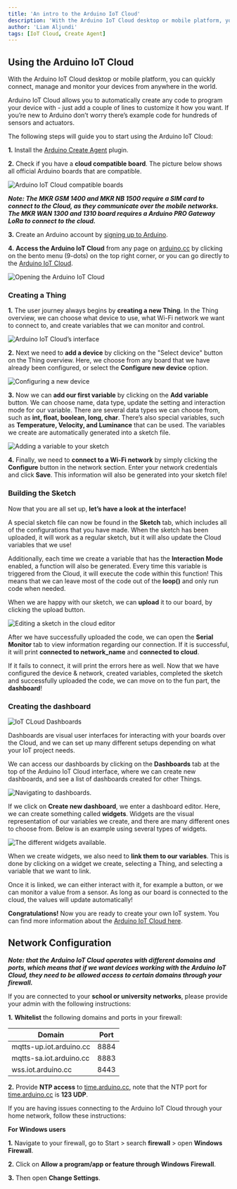 ```yaml
---
title: 'An intro to the Arduino IoT Cloud'
description: 'With the Arduino IoT Cloud desktop or mobile platform, you can quickly connect, manage and monitor your devices from anywhere in the world.'
author: 'Liam Aljundi'
tags: [IoT Cloud, Create Agent]
---
```


## Using the Arduino IoT Cloud

With the Arduino IoT Cloud desktop or mobile platform, you can quickly connect, manage and monitor your devices from anywhere in the world. 

Arduino IoT Cloud allows you to automatically create any code to program your device with - just add a couple of lines to customize it how you want. If you’re new to Arduino don’t worry there’s example code for hundreds of sensors and actuators. 

The following steps will guide you to start using the Arduino IoT Cloud:

**1.** Install the [Arduino Create Agent](https://create.arduino.cc/getting-started/plugin/welcome) plugin.

**2.** Check if you have a **cloud compatible board**. The picture below shows all official Arduino boards that are compatible. 

![Arduino IoT Cloud compatible boards](./assets/iot-cloud-compatible-boards.png)

***Note: The MKR GSM 1400 and MKR NB 1500 require a SIM card to connect to the Cloud, as they communicate over the mobile networks. The MKR WAN 1300 and 1310 board requires a Arduino PRO Gateway LoRa to connect to the cloud.***

**3.** Create an Arduino account by [signing up to Arduino](https://login.arduino.cc/login).

**4.** **Access the Arduino IoT Cloud** from any page on [arduino.cc](https://www.arduino.cc/) by clicking on the bento menu (9-dots) on the top right corner, or you can go directly to the  [Arduino IoT Cloud](https://create.arduino.cc/iot/).

![Opening the Arduino IoT Cloud](./assets/accesscloud.png)

### Creating a Thing

**1.** The user journey always begins by **creating a new Thing**. In the Thing overview, we can choose what device to use, what Wi-Fi network we want to connect to, and create variables that we can monitor and control.

![Arduino IoT Cloud’s interface](./assets/thingoverview.png)

**2.** Next we need to **add a device** by clicking on the "Select device" button on the Thing overview. Here, we choose from any board that we have already been configured, or select the **Configure new device** option.

![Configuring a new device](./assets/devicelink.png)

**3.** Now we can **add our first variable** by clicking on the **Add variable** button. We can choose name, data type, update the setting and interaction mode for our variable. There are several data types we can choose from, such as **int, float, boolean, long, char**. There’s also special variables, such as **Temperature, Velocity, and Luminance** that can be used. The variables we create are automatically generated into a sketch file.

![Adding a variable to your sketch](./assets/variables.png)

**4.** Finally, we need to **connect to a Wi-Fi network** by simply clicking the **Configure** button in the network section. Enter your network credentials and click **Save**. This information will also be generated into your sketch file!

### Building the Sketch 

Now that you are all set up, **let’s have a look at the interface!**

A special sketch file can now be found in the **Sketch** tab, which includes all of the configurations that you have made. When the sketch has been uploaded, it will work as a regular sketch, but it will also update the Cloud variables that we use!

Additionally, each time we create a variable that has the **Interaction Mode** enabled, a function will also be generated. Every time this variable is triggered from the Cloud, it will execute the code within this function! This means that we can leave most of the code out of the **loop()** and only run code when needed.

When we are happy with our sketch, we can **upload** it to our board, by clicking the upload button.

![Editing a sketch in the cloud editor](./assets/sketchoverview.png)

After we have successfully uploaded the code, we can open the **Serial Monitor** tab to view information regarding our connection. If it is successful, it will print **connected to network_name** and **connected to cloud**. 

If it fails to connect, it will print the errors here as well.
Now that we have configured the device & network, created variables, completed the sketch and successfully uploaded the code, we can move on to the fun part, the **dashboard**!

### Creating the dashboard

![IoT CLoud Dashboards](./assets/dashboard1.png)

Dashboards are visual user interfaces for interacting with your boards over the Cloud, and we can set up many different setups depending on what your IoT project needs. 

We can access our dashboards by clicking on the **Dashboards** tab at the top of the Arduino IoT Cloud interface, where we can create new dashboards, and see a list of dashboards created for other Things.

![Navigating to dashboards.](./assets/navigatedashboard.png)

If we click on **Create new dashboard**, we enter a dashboard editor. Here, we can create something called **widgets**. Widgets are the visual representation of our variables we create, and there are many different ones to choose from. Below is an example using several types of widgets.

![The different widgets available.](./assets/dashboard2.png)

When we create widgets, we also need to **link them to our variables**. This is done by clicking on a widget we create, selecting a Thing, and selecting a variable that we want to link. 

Once it is linked, we can either interact with it, for example a button, or we can monitor a value from a sensor. As long as our board is connected to the cloud, the values will update automatically!

**Congratulations!** Now you are ready to create your own IoT system. You can find more information about the [Arduino IoT Cloud here](https://docs.arduino.cc/cloud/iot-cloud/tutorials/iot-cloud-getting-started).

## Network Configuration

***Note: that the Arduino IoT Cloud operates with different domains and ports, which means that if we want devices working with the Arduino IoT Cloud, they need to be allowed access to certain domains through your firewall.***

If you are connected to your **school or university networks**, please provide your admin with the following instructions:

**1.** **Whitelist** the following domains and ports in your firewall:

|Domain                  |Port          |
| -------                | -----        |
|mqtts-up.iot.arduino.cc |8884          |
|mqtts-sa.iot.arduino.cc |8883          |
|wss.iot.arduino.cc      |8443          |

**2.** Provide **NTP access** to [time.arduino.cc](<time.arduino.cc>), note that the NTP port for [time.arduino.cc](<time.arduino.cc>) is **123 UDP**.

If you are having issues connecting to the Arduino IoT Cloud through your home network, follow these instructions:

**For Windows users**

**1.** Navigate to your firewall, go to Start > search **firewall** > open **Windows Firewall**.

**2.** Click on **Allow a program/app or feature through Windows Firewall**.

**3.** Then open **Change Settings**.
